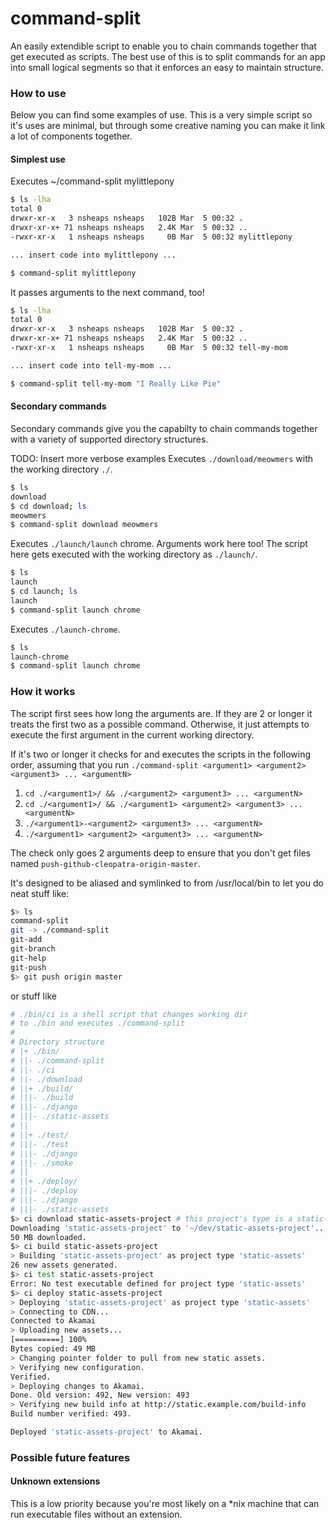 # command-split
An easily extendible script to enable you to chain commands together that get executed as scripts. The best use of this is to split commands for an app into small logical segments so that it enforces an easy to maintain structure.

### How to use
Below you can find some examples of use. This is a very simple script so it's uses are minimal, but through some creative naming you can make it link a lot of components together.

#### Simplest use
Executes ~/command-split mylittlepony
```bash
$ ls -lha
total 0
drwxr-xr-x   3 nsheaps nsheaps   102B Mar  5 00:32 .
drwxr-xr-x+ 71 nsheaps nsheaps   2.4K Mar  5 00:32 ..
-rwxr-xr-x   1 nsheaps nsheaps     0B Mar  5 00:32 mylittlepony

... insert code into mylittlepony ...

$ command-split mylittlepony
```

It passes arguments to the next command, too!
```bash
$ ls -lha
total 0
drwxr-xr-x   3 nsheaps nsheaps   102B Mar  5 00:32 .
drwxr-xr-x+ 71 nsheaps nsheaps   2.4K Mar  5 00:32 ..
-rwxr-xr-x   1 nsheaps nsheaps     0B Mar  5 00:32 tell-my-mom

... insert code into tell-my-mom ...

$ command-split tell-my-mom "I Really Like Pie"
```

#### Secondary commands
Secondary commands give you the capabilty to chain commands together with a variety of supported directory structures.

TODO: Insert more verbose examples
Executes `./download/meowmers` with the working directory `./`.
```bash
$ ls
download
$ cd download; ls
meowmers
$ command-split download meowmers
```
Executes `./launch/launch` chrome. Arguments work here too! The script here gets executed with the working directory as `./launch/`.
```bash
$ ls
launch
$ cd launch; ls
launch
$ command-split launch chrome 

```
Executes `./launch-chrome`.
```bash
$ ls
launch-chrome
$ command-split launch chrome 

```

### How it works
The script first sees how long the arguments are. If they are 2 or longer it treats the first two as a possible command. Otherwise, it just attempts to execute the first argument in the current working directory.

If it's two or longer it checks for and executes the scripts in the following order, assuming that you run `./command-split <argument1> <argument2> <argument3> ... <argumentN>`

1. `cd ./<argument1>/ && ./<argument2> <argument3> ... <argumentN>`
2. `cd ./<argument1>/ && ./<argument1> <argument2> <argument3> ... <argumentN>`
3. `./<argument1>-<argument2> <argument3> ... <argumentN>`
4. `./<argument1> <argument2> <argument3> ... <argumentN>`

The check only goes 2 arguments deep to ensure that you don't get files named `push-github-cleopatra-origin-master`.

It's designed to be aliased and symlinked to from /usr/local/bin to let you do neat stuff like:
```bash
$> ls
command-split
git -> ./command-split
git-add
git-branch
git-help
git-push
$> git push origin master
```
or stuff like
```bash
# ./bin/ci is a shell script that changes working dir 
# to ./bin and executes ./command-split
# 
# Directory structure
# |+ ./bin/
# ||- ./command-split
# ||- ./ci
# ||- ./download
# ||+ ./build/
# |||- ./build
# |||- ./django
# |||- ./static-assets
# ||
# ||+ ./test/
# |||- ./test
# |||- ./django
# |||- ./smoke
# ||
# ||+ ./deploy/
# |||- ./deploy
# |||- ./django
# |||- ./static-assets
$> ci download static-assets-project # this project's type is a static-assets project
Downloading 'static-assets-project' to '~/dev/static-assets-project'...
50 MB downloaded.
$> ci build static-assets-project
> Building 'static-assets-project' as project type 'static-assets'
26 new assets generated.
$> ci test static-assets-project
Error: No test executable defined for project type 'static-assets'
$> ci deploy static-assets-project
> Deploying 'static-assets-project' as project type 'static-assets'
> Connecting to CDN...
Connected to Akamai
> Uploading new assets...
[==========] 100%
Bytes copied: 49 MB
> Changing pointer folder to pull from new static assets.
> Verifying new configuration.
Verified.
> Deploying changes to Akamai.
Done. Old version: 492, New version: 493
> Verifying new build info at http://static.example.com/build-info
Build number verified: 493.

Deployed 'static-assets-project' to Akamai.
```


### Possible future features
#### Unknown extensions
This is a low priority because you're most likely on a *nix machine that can run executable files without an extension.

